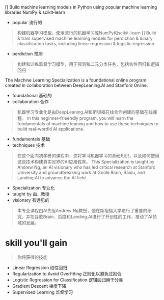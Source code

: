 [] Build machine learning models in Python using popular machine learning libraries NumPy & scikit-learn
- popular 流行的

> 构建机器学习模型，使用流行的机器学习库NumPy和scikit-learn
[] Build & train supervised machine learning models for perdiction & binary classification tasks, including linear regression & logistic regression
- perdiction 预测
> 构建和训练监督学习模型，用于预测和二元分类任务，包括线性回归和逻辑回归

The Machine Learning Specialization is a foundational online program created in collaboration between DeepLeaning.AI and Stanford Online. 
- foundational 基础的
- collaboration 合作
> 机器学习专业化是由DeepLeaning.AI和斯坦福在线合作创建的基础在线课程。
In this neginner-frieendly program, you will learn the fundamentals of machine leaning and how to use these techniques to build real-wordld AI applications.
- fundamentals 基础
- techniques 技术

> 在这个面向初学者的课程中，您将学习机器学习的基础知识，以及如何使用这些技术构建真实世界的AI应用程序。
This Specialization is taught by Andrew Ng, an AI visionary who has led critical research at Stanford University and groundbreaking work at Goole Brain, Baidu, and Landing.AI to advance the AI field.
- Specialization 专业化
- taught by 由...教授
- visionary 有远见的

> 本专业课程由AI先驱Andrew Ng教授，他在斯坦福大学进行了重要的研究，并在谷歌Brain、百度和Landing.AI进行了开创性的工作，推动了AI领域的发展。

# skill you'll gain
> 你将获得的技能
- Linear Regression 线性回归
- Regularization to Avoid Overfitting 正则化以避免过拟合
- Logistic Regression for Classification 逻辑回归用于分类
- Gradient Descent 梯度下降
- Supervised Learning 监督学习